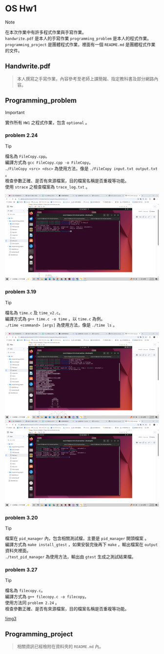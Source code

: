 # OS Hw1

> [!NOTE]  
> 在本次作業中有許多程式作業與手寫作業。  
> `handwrite.pdf` 是本人的手寫作業
> `programming_problem` 是本人的程式作業。
> `programming_project` 是團體程式作業，裡面有一個 `README.md` 是團體程式作業的文件。  


## Handwrite.pdf

> 本人撰寫之手寫作業，內容參考至老師上課簡報、指定教科書及部分網路內容。

## Programming_problem

> [!IMPORTANT]  
> 實作所有 `HW1` 之程式作業，包含 `optional` 。  
### problem 2.24

> [!TIP]  
> 檔名為 `FileCopy.cpp`。  
> 編譯方式為 `gcc FileCopy.cpp -o FileCopy`。  
> `./FileCopy <src> <dsc>` 為使用方法，像是 `./FileCopy input.txt output.txt` 。  
> 檢查參數正確、是否有來源檔案，目的檔案名稱是否重複等功能。  
> 使用 `strace` 之檢查檔案為 `trace_log.txt` 。

![img1](./image1.png)

### problem 3.19

> [!TIP]  
> 檔名為 `time.c` 及 `time_v2.c`。  
> 編譯方式為 `g++ time.c -o time` ，以 `time.c` 為例。  
> `./time <command> [args]` 為使用方法，像是 `./time ls` 。  

![img2](./image2.png)  
![img4](./image4.png)

### problem 3.20

> [!TIP]  
> 檔案在 `pid_manager` 內，包含相關測試檔，主要是 `pid_manager` 開頭檔案 。  
> 編譯方式為 `make install_gtest` ，如果安裝完後再下 `make` ，輸出檔案在 `output` 資料夾裡面。  
> `./test_pid_manager` 為使用方法，輸出由 `gtest` 生成之測試結果檔。



### problem 3.27

> [!TIP]  
> 檔名為 `filecopy.c`。  
> 編譯方式為 `g++ filecopy.c -o filecopy`。  
> 使用方法同 `problem 2.24` 。    
> 檢查參數正確、是否有來源檔案，目的檔案名稱是否重複等功能。  

[!img3](./image3.png)

## Programming_project

> 相關資訊已經檢附在資料夾的 `README.md` 內。  
